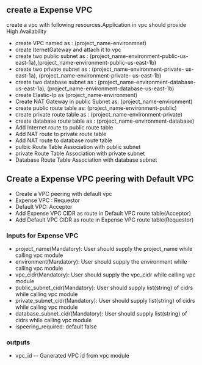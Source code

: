 ## create a Expense VPC  
 create a vpc with following resources.Application in vpc should provide High Availability

 * create VPC named as : (project_name-environmnet)
 * create IternetGateway and attach it to vpc 
 * create two public subnet as : (project_name-environment-public-us-east-1a),(project_name-environment-public-us-east-1b)
 * create two private subnet as : (project_name-environment-private- us-east-1a),
 (project_name-environment-private- us-east-1b)
 * create two database subnet as : (project_name-environment-database-us-east-1a),
 (project_name-environment-database-us-east-1b)
 * create Elastic-Ip as (project_name-environment)
 * Create NAT Gateway in public Subnet as: (project_name-environment)
 * create public route table as: (project_name-environment-public)
 * create private route table as : (project_name-environment-private)
 * create database route table as : (project_name-environment-database)
 * Add Internet route to public route table 
 * Add NAT route to private route table 
 * Add NAT route to database route table 
 * pulbic Route Table Association with public subnet
 * private Route Table Association with private subnet
 * Database Route Table Association with database subnet

 ## Create a Expense VPC peering with Default VPC

 * Create a VPC peering with default vpc
 * Expense VPC : Requestor
 * Default VPC: Acceptor
 * Add Expense VPC CIDR as route in Default VPC route table(Acceptor) 
 * Add Default VPC CIDR as route in Expense VPC route table(Requestor) 

 ### Inputs for Expense VPC 
 * project_name(Mandatory): User should supply the project_name while calling vpc module
 * environment(Mandatory): User should supply the environment while calling vpc module
 * vpc_cidr(Mandatory): User should supply the vpc_cidr while calling vpc module
 * public_subnet_cidr(Mandatory): User should supply list(string) of cidrs while calling vpc module
 * private_subnet_cidr(Mandatory): User should supply list(string) of cidrs while calling vpc module
 * database_subnet_cidr(Mandatory): User should supply list(string) of cidrs while calling vpc module
 * ispeering_required: default false 

 ### outputs
  * vpc_id --  Ganerated VPC id from vpc module